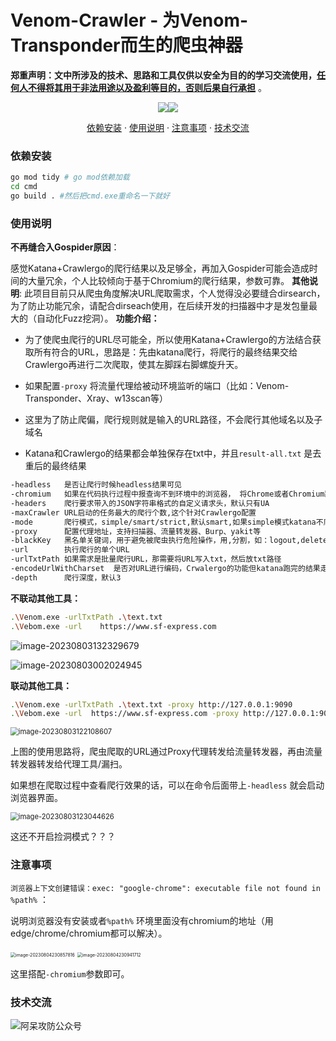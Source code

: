 # Venom-Crawler - 为Venom-Transponder而生的爬虫神器

**郑重声明：文中所涉及的技术、思路和工具仅供以安全为目的的学习交流使用，<u>任何人不得将其用于非法用途以及盈利等目的，否则后果自行承担</u>** 。

<p align="center"><a href="https://opensource.org/licenses/MIT"><img src="https://img.shields.io/badge/license-MIT-_red.svg"></a><a href="https://github.com/z-bool/ADSECCrawlergo"><img  src="https://goreportcard.com/badge/github.com/projectdiscovery/httpx"></a></p>

<p align="center"><a href="#install">依赖安装</a> · <a href="#tall">使用说明</a> · <a href="#notice">注意事项</a> · <a href="#communicate">技术交流</a></p>

<div id="install"></div>
<h3>依赖安装</h3>

```bash
go mod tidy # go mod依赖加载
cd cmd
go build . #然后把cmd.exe重命名一下就好
```

<div id= "tall"></div>
<h3>使用说明</h3>

**不再缝合入Gospider原因**：

感觉Katana+Crawlergo的爬行结果以及足够全，再加入Gospider可能会造成时间的大量冗余，个人比较倾向于基于Chromium的爬行结果，参数可靠。
**其他说明**:
此项目目前只从爬虫角度解决URL爬取需求，个人觉得没必要缝合dirsearch，为了防止功能冗余，请配合dirseach使用，在后续开发的扫描器中才是发包量最大的（自动化Fuzz挖洞）。
**功能介绍：**

- 为了使爬虫爬行的URL尽可能全，所以使用Katana+Crawlergo的方法结合获取所有符合的URL，思路是：先由katana爬行，将爬行的最终结果交给Crawlergo再进行二次爬取，使其左脚踩右脚螺旋升天。

- 如果配置`-proxy` 将流量代理给被动环境监听的端口（比如：Venom-Transponder、Xray、w13scan等）

- 这里为了防止爬偏，爬行规则就是输入的URL路径，不会爬行其他域名以及子域名

- Katana和Crawlergo的结果都会单独保存在txt中，并且`result-all.txt` 是去重后的最终结果

```bash
-headless   是否让爬行时候headless结果可见
-chromium   如果在代码执行过程中报查询不到环境中的浏览器， 将Chrome或者Chromium路径填入即可
-headers    爬行要求带入的JSON字符串格式的自定义请求头，默认只有UA
-maxCrawler URL启动的任务最大的爬行个数,这个针对Crawlergo配置
-mode       爬行模式，simple/smart/strict,默认smart,如果simple模式katana不爬取JS解析的路径
-proxy      配置代理地址，支持扫描器、流量转发器、Burp、yakit等
-blackKey   黑名单关键词，用于避免被爬虫执行危险操作，用,分割，如：logout,delete,update
-url        执行爬行的单个URL
-urlTxtPath 如果需求是批量爬行URL，那需要将URL写入txt，然后放txt路径
-encodeUrlWithCharset  是否对URL进行编码，Crwalergo的功能但katana跑完的结果走Crawlergo后也会被编码
-depth      爬行深度，默认3
```

**不联动其他工具：**

```bash
.\Venom.exe -urlTxtPath .\text.txt
.\Vebom.exe -url    https://www.sf-express.com
```

![image-20230803132329679](https://cdn.jsdelivr.net/gh/z-bool/images@master/img/94776E40-A399-4b20-8DE1-E250E9493A91.png)

<img src="https://cdn.jsdelivr.net/gh/z-bool/images@master/img/image-20230803002024945.png" alt="image-20230803002024945"  />

**联动其他工具：**

```bash
.\Venom.exe -urlTxtPath .\text.txt -proxy http://127.0.0.1:9090
.\Vebom.exe -url  https://www.sf-express.com -proxy http://127.0.0.1:9090
```

<img src="https://cdn.jsdelivr.net/gh/z-bool/images@master/img/1.png" alt="image-20230803122108607" style="zoom:80%;" />

上图的使用思路将，爬虫爬取的URL通过Proxy代理转发给流量转发器，再由流量转发器转发给代理工具/漏扫。

如果想在爬取过程中查看爬行效果的话，可以在命令后面带上`-headless` 就会启动浏览器界面。

<img src="https://cdn.jsdelivr.net/gh/z-bool/images@master/img/image-20230803123044626.png" alt="image-20230803123044626" style="zoom:80%;" />

这还不开启捡洞模式？？？

<div id="notice"></div>

<h3>注意事项</h3>

 `浏览器上下文创建错误：exec: "google-chrome": executable file not found in %path%` ：

说明浏览器没有安装或者`%path%` 环境里面没有chromium的地址（用edge/chrome/chromium都可以解决）。

<img src="https://cdn.jsdelivr.net/gh/z-bool/images@master/img/image-20230804230857816.png" alt="image-20230804230857816" style="zoom:50%;" />

<img src="https://cdn.jsdelivr.net/gh/z-bool/images@master/img/image-20230804230941712.png" alt="image-20230804230941712" style="zoom:50%;" />

这里搭配`-chromium`参数即可。

<div id="communicate"></div>

<h3>技术交流</h3>

<img src="https://cdn.jsdelivr.net/gh/z-bool/images@master/img/qrcode_for_gh_c90beef1e2e7_258.jpg" alt="阿呆攻防公众号" style="zoom:100%;" />
